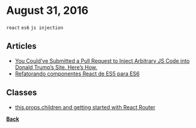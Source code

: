# August 31, 2016

`react` `es6` `js injection`

## Articles

- [You Could’ve Submitted a Pull Request to Inject Arbitrary JS Code into Donald Trump’s Site. Here’s How.](https://blog.chibicode.com/you-can-submit-a-pull-request-to-inject-arbitrary-js-code-into-donald-trumps-site-here-s-how-782aa6a17a56#.bg9ur6u7x)
- [Refatorando componentes React de ES5 para ES6](https://willianjusten.com.br/refatorando-componentes-react-para-es6/)

## Classes

- [this.props.children and getting started with React Router](http://courses.reactjsprogram.com/courses/reactjsfundamentals/lectures/762576)


[__Back__](../README.md)
